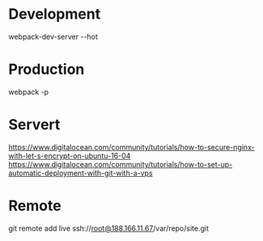 # Development
webpack-dev-server --hot

# Production
webpack -p

# Servert

https://www.digitalocean.com/community/tutorials/how-to-secure-nginx-with-let-s-encrypt-on-ubuntu-16-04
https://www.digitalocean.com/community/tutorials/how-to-set-up-automatic-deployment-with-git-with-a-vps

# Remote 
git remote add live ssh://root@188.166.11.67/var/repo/site.git

